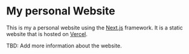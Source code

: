 # My personal Website

This is my a personal website using the [Next.js](https://nextjs.org/) framework. It is a static website that is hosted on [Vercel](https://vercel.com/).

TBD: Add more information about the website.
